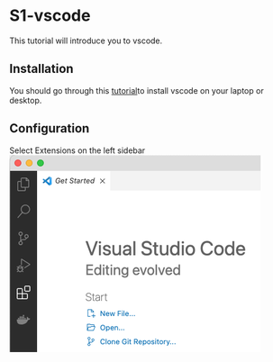 # S1-vscode
This tutorial will introduce you to vscode.
## Installation
You should go through this [tutorial](https://code.visualstudio.com/docs/introvideos/basics)to install vscode on your laptop or desktop.
## Configuration
Select Extensions on the left sidebar 
![extensions](images/extensions.png)
